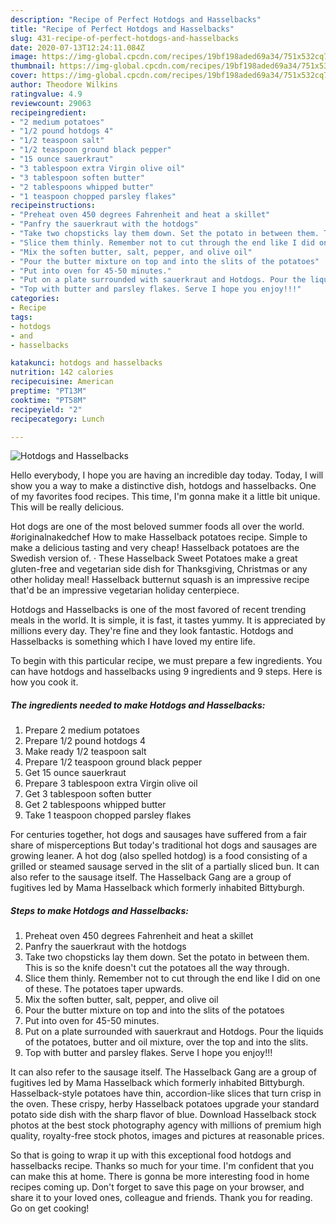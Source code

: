 ```yaml
---
description: "Recipe of Perfect Hotdogs and Hasselbacks"
title: "Recipe of Perfect Hotdogs and Hasselbacks"
slug: 431-recipe-of-perfect-hotdogs-and-hasselbacks
date: 2020-07-13T12:24:11.084Z
image: https://img-global.cpcdn.com/recipes/19bf198aded69a34/751x532cq70/hotdogs-and-hasselbacks-recipe-main-photo.jpg
thumbnail: https://img-global.cpcdn.com/recipes/19bf198aded69a34/751x532cq70/hotdogs-and-hasselbacks-recipe-main-photo.jpg
cover: https://img-global.cpcdn.com/recipes/19bf198aded69a34/751x532cq70/hotdogs-and-hasselbacks-recipe-main-photo.jpg
author: Theodore Wilkins
ratingvalue: 4.9
reviewcount: 29063
recipeingredient:
- "2 medium potatoes"
- "1/2 pound hotdogs 4"
- "1/2 teaspoon salt"
- "1/2 teaspoon ground black pepper"
- "15 ounce sauerkraut"
- "3 tablespoon extra Virgin olive oil"
- "3 tablespoon soften butter"
- "2 tablespoons whipped butter"
- "1 teaspoon chopped parsley flakes"
recipeinstructions:
- "Preheat oven 450 degrees Fahrenheit and heat a skillet"
- "Panfry the sauerkraut with the hotdogs"
- "Take two chopsticks lay them down. Set the potato in between them. This is so the knife doesn&#39;t cut the potatoes all the way through."
- "Slice them thinly. Remember not to cut through the end like I did on one of these. The potatoes taper upwards."
- "Mix the soften butter, salt, pepper, and olive oil"
- "Pour the butter mixture on top and into the slits of the potatoes"
- "Put into oven for 45-50 minutes."
- "Put on a plate surrounded with sauerkraut and Hotdogs. Pour the liquids of the potatoes, butter and oil mixture, over the top and into the slits."
- "Top with butter and parsley flakes. Serve I hope you enjoy!!!"
categories:
- Recipe
tags:
- hotdogs
- and
- hasselbacks

katakunci: hotdogs and hasselbacks 
nutrition: 142 calories
recipecuisine: American
preptime: "PT13M"
cooktime: "PT58M"
recipeyield: "2"
recipecategory: Lunch

---
```



![Hotdogs and Hasselbacks](https://img-global.cpcdn.com/recipes/19bf198aded69a34/751x532cq70/hotdogs-and-hasselbacks-recipe-main-photo.jpg)

Hello everybody, I hope you are having an incredible day today. Today, I will show you a way to make a distinctive dish, hotdogs and hasselbacks. One of my favorites food recipes. This time, I'm gonna make it a little bit unique. This will be really delicious.

Hot dogs are one of the most beloved summer foods all over the world. #originalnakedchef How to make Hasselback potatoes recipe. Simple to make a delicious tasting and very cheap! Hasselback potatoes are the Swedish version of. · These Hasselback Sweet Potatoes make a great gluten-free and vegetarian side dish for Thanksgiving, Christmas or any other holiday meal! Hasselback butternut squash is an impressive recipe that&#39;d be an impressive vegetarian holiday centerpiece.

Hotdogs and Hasselbacks is one of the most favored of recent trending meals in the world. It is simple, it is fast, it tastes yummy. It is appreciated by millions every day. They're fine and they look fantastic. Hotdogs and Hasselbacks is something which I have loved my entire life.


To begin with this particular recipe, we must prepare a few ingredients. You can have hotdogs and hasselbacks using 9 ingredients and 9 steps. Here is how you cook it.

<!--inarticleads1-->

##### The ingredients needed to make Hotdogs and Hasselbacks:

1. Prepare 2 medium potatoes
1. Prepare 1/2 pound hotdogs 4
1. Make ready 1/2 teaspoon salt
1. Prepare 1/2 teaspoon ground black pepper
1. Get 15 ounce sauerkraut
1. Prepare 3 tablespoon extra Virgin olive oil
1. Get 3 tablespoon soften butter
1. Get 2 tablespoons whipped butter
1. Take 1 teaspoon chopped parsley flakes


For centuries together, hot dogs and sausages have suffered from a fair share of misperceptions But today&#39;s traditional hot dogs and sausages are growing leaner. A hot dog (also spelled hotdog) is a food consisting of a grilled or steamed sausage served in the slit of a partially sliced bun. It can also refer to the sausage itself. The Hasselback Gang are a group of fugitives led by Mama Hasselback which formerly inhabited Bittyburgh. 

<!--inarticleads2-->

##### Steps to make Hotdogs and Hasselbacks:

1. Preheat oven 450 degrees Fahrenheit and heat a skillet
1. Panfry the sauerkraut with the hotdogs
1. Take two chopsticks lay them down. Set the potato in between them. This is so the knife doesn&#39;t cut the potatoes all the way through.
1. Slice them thinly. Remember not to cut through the end like I did on one of these. The potatoes taper upwards.
1. Mix the soften butter, salt, pepper, and olive oil
1. Pour the butter mixture on top and into the slits of the potatoes
1. Put into oven for 45-50 minutes.
1. Put on a plate surrounded with sauerkraut and Hotdogs. Pour the liquids of the potatoes, butter and oil mixture, over the top and into the slits.
1. Top with butter and parsley flakes. Serve I hope you enjoy!!!


It can also refer to the sausage itself. The Hasselback Gang are a group of fugitives led by Mama Hasselback which formerly inhabited Bittyburgh. Hasselback-style potatoes have thin, accordion-like slices that turn crisp in the oven. These crispy, herby Hasselback potatoes upgrade your standard potato side dish with the sharp flavor of blue. Download Hasselback stock photos at the best stock photography agency with millions of premium high quality, royalty-free stock photos, images and pictures at reasonable prices. 

So that is going to wrap it up with this exceptional food hotdogs and hasselbacks recipe. Thanks so much for your time. I'm confident that you can make this at home. There is gonna be more interesting food in home recipes coming up. Don't forget to save this page on your browser, and share it to your loved ones, colleague and friends. Thank you for reading. Go on get cooking!
